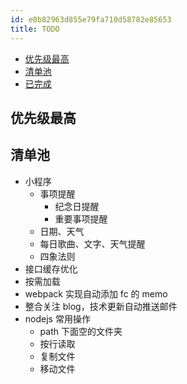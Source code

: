 ```yaml
---
id: e0b82963d855e79fa710d58782e85653
title: TODO
---
```


<!-- START doctoc generated TOC please keep comment here to allow auto update -->
<!-- DON'T EDIT THIS SECTION, INSTEAD RE-RUN doctoc TO UPDATE -->

- [优先级最高](#%E4%BC%98%E5%85%88%E7%BA%A7%E6%9C%80%E9%AB%98)
- [清单池](#%E6%B8%85%E5%8D%95%E6%B1%A0)
- [已完成](#%E5%B7%B2%E5%AE%8C%E6%88%90)

<!-- END doctoc generated TOC please keep comment here to allow auto update -->

## 优先级最高

## 清单池

- 小程序
  - 事项提醒
    - 纪念日提醒
    - 重要事项提醒
  - 日期、天气
  - 每日歌曲、文字、天气提醒
  - 四象法则
- 接口缓存优化
- 按需加载
- webpack 实现自动添加 fc 的 memo
- 整合关注 blog，技术更新自动推送邮件
- nodejs 常用操作
  - path 下面空的文件夹
  - 按行读取
  - 复制文件
  - 移动文件
